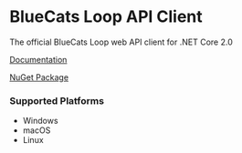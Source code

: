 # BlueCats Loop API Client
The official BlueCats Loop web API client for .NET Core 2.0

[Documentation](https://bluecats.github.io/bluecats-csharp-loop-api-client)

[NuGet Package](https://www.nuget.org/packages/BlueCats.Loop.Api.Client)

### Supported Platforms
* Windows
* macOS
* Linux

